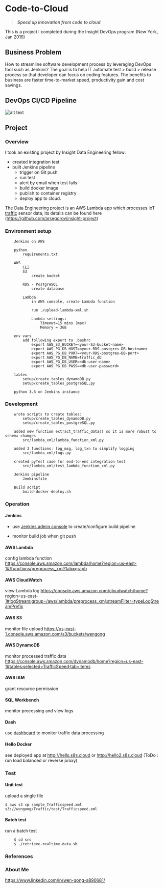 # Code-to-Cloud
> ***Speed up innovation from code to cloud***

This is a project I completed during the Insight DevOps program (New York, Jan 2019)

## Business Problem
How to streamline software development process by leveraging DevOps tool such as Jenkins? 
The goal is to help IT automate test > build > release process so that developer can focus on coding features. The benefits to business are faster time-to-market speed, productivity gain and cost savings.

DevOps CI/CD Pipeline
----------------------
![alt text](https://github.com/wgong/code2cloud/blob/master/images/Wen_Gong-DevOps-CI-CD.jpg "Code2Cloud Pipeline")

## Project 

### Overview

I took an existing project by Insight Data Engineering fellow:
* created integration test
* built Jenkins pipeline 
	- trigger on Git push
	- run test
	- alert by email when test fails
	- build docker image
	- publish to container registry
	- deploy app to cloud.

The Data Engineering project is an AWS Lambda app which processes IoT [traffic](https://github.com/arsegorov/insight-project) sensor data, its details can be found here (https://github.com/arsegorov/insight-project)

### Environment setup 
```
	Jenkins on AWS

	python
		requirements.txt

	AWS
		CLI
		S3
			create bucket
			
		RDS - PostgreSQL
			create database

		Lambda
			in AWS console, create Lambda function
			
			run ./upload-lambda-xml.sh
			
			Lambda settings:
				Timeout=15 mins (max)
				Memory = 3GB
		
	env vars
		add following export to .bashrc
			export AWS_S3_BUCKET=<your-S3-bucket-name>
			export AWS_PG_DB_HOST=<your-RDS-postgres-DB-hostname>
			export AWS_PG_DB_PORT=<your-RDS-postgres-DB-port>
			export AWS_PG_DB_NAME=traffic_db
			export AWS_PG_DB_USER=<db-user-name>
			export AWS_PG_DB_PASS=<db-user-password>
	
	tables
		setup/create_tables_dynamoDB.py  
		setup/create_tables_postgreSQL.py
		
	python 3.6 on Jenkins instance
```

### Development
```
	wrote scripts to create tables:
		setup/create_tables_dynamoDB.py
		setup/create_tables_postgreSQL.py
		
	added new function extract_traffic_data() so it is more robust to schema changes
		src/lambda_xml/lambda_function_xml.py
	
	added 3 functions: log_msg, log_txn to simplify logging
		src/lambda_xml/logs.py
	
	created pyTest case for end-to-end integration test
		src/lambda_xml/test_lambda_function_xml.py

	Jenkins pipeline
		Jenkinsfile
		
	Build script
		build-docker-deploy.sh
```

### Operation

#### Jenkins
* use [Jenkins admin console](http://jenkins.s8s.cloud) to create/configure build pipeline

* monitor build job when git push


#### AWS Lambda
config lambda function 			
https://console.aws.amazon.com/lambda/home?region=us-east-1#/functions/preprocess_xml?tab=graph
	
#### AWS CloudWatch
view Lambda log	
https://console.aws.amazon.com/cloudwatch/home?region=us-east-1#logStream:group=/aws/lambda/preprocess_xml;streamFilter=typeLogStreamPrefix

#### AWS S3
monitor file upload
https://us-east-1.console.aws.amazon.com/s3/buckets/wengong
	
#### AWS DynamoDB
monitor processed traffic data
https://console.aws.amazon.com/dynamodb/home?region=us-east-1#tables:selected=TrafficSpeed;tab=items
	
#### AWS IAM
grant resource permission

#### SQL Workbench
monitor processing and view logs

#### Dash
use [dashboard](dash.s8s.cloud) to monitor traffic data processing

#### Hello Docker
see deployed app at http://hello.s8s.cloud or http://hello2.s8s.cloud 
(ToDo : run load balanced or reverse proxy)

### Test

#### Unit test

upload a single file

```
$ aws s3 cp sample_Trafficspeed.xml s3://wengong/Traffic/test/Trafficspeed.xml
```

#### Batch test

run a batch test

```
	$ cd src
	$ ./retrieve-realtime-data.sh
```

### References


### About Me
https://www.linkedin.com/in/wen-gong-a890681/
